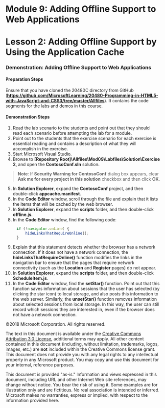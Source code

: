 # Module 9: Adding Offline Support to Web Applications

# Lesson 2: Adding Offline Support by Using the Application Cache

### Demonstration: Adding Offline Support to Web Applications

#### Preparation Steps 

Ensure that you have cloned the 20480C directory from GitHub (**https://github.com/MicrosoftLearning/20480-Programming-in-HTML5-with-JavaScript-and-CSS3/tree/master/Allfiles**). It contains the code segments for the labs and demos in this course. 

#### Demonstration Steps

1.	Read the lab scenario to the students and point out that they should read each scenario before attempting the lab for a module.
2.	Point out to the students that the exercise scenario for each exercise is essential reading and contains a description of what they will accomplish in the exercise.
3.	Start Microsoft Visual Studio. 
4. Browse to **[Repository Root]\Allfiles\Mod09\Labfiles\Solution\Exercise 2**, and open the **ContosoConf.sln** solution.
>**Note**: If **Security Warning for ContosoConf** dialog box appears, clear **Ask me for every project in this solution** checkbox and then click **OK**.
5.	In **Solution Explorer**, expand the **ContosoConf** project, and then double-click **appcache.manifest**.
6.	In the **Code Editor** window, scroll through the file and explain that it lists the items that will be cached by the web browser.
7.	In **Solution Explorer**, expand the **scripts** folder, and then double-click **offline.js**.
8.	In the **Code Editor** window, find the following code:
   ```javascript
        if (!navigator.onLine) {
            hideLinksThatRequireOnline();
        }
   ```
9.	Explain that this statement detects whether the browser has a network connection. If it does not have a network connection, the **hideLinksThatRequireOnline()** function modifies the links in the navigation bar to ensure that the pages that require network connectivity (such as the **Location** and **Register** pages) do not appear.
10.	In **Solution Explorer**, expand the **scripts** folder, and then double-click **ScheduleItem.js**.
11.	In the **Code Editor** window, find the **setStar()** function. Point out that this function saves information about sessions that the user has selected (by clicking the star icon) to local storage, and also posts this information to the web server. Similarly, the **unsetStar()** function removes information about selected sessions from local storage. In this way, the user can still record which sessions they are interested in, even if the browser does not have a network connection.

©2018 Microsoft Corporation. All rights reserved.

The text in this document is available under the  [Creative Commons Attribution 3.0 License](https://creativecommons.org/licenses/by/3.0/legalcode), additional terms may apply. All other content contained in this document (including, without limitation, trademarks, logos, images, etc.) are  **not**  included within the Creative Commons license grant. This document does not provide you with any legal rights to any intellectual property in any Microsoft product. You may copy and use this document for your internal, reference purposes.

This document is provided &quot;as-is.&quot; Information and views expressed in this document, including URL and other Internet Web site references, may change without notice. You bear the risk of using it. Some examples are for illustration only and are fictitious. No real association is intended or inferred. Microsoft makes no warranties, express or implied, with respect to the information provided here.
